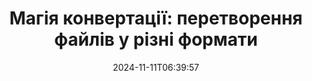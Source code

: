 ---
############################# Static ##########################
layout: "family"
date: 2024-11-11T06:39:57
draft: false

product: "Conversion"
product_tag: "conversion"

############################# Head ############################
head_title: "API конвертера файлів | Локальне API та онлайн сервіс"
head_description: "Конвертуйте файли Word, PDF, Excel, Powerpoint або зображення легко та безкоштовно"

############################# Header ##########################
title: "Магія конвертації: перетворення файлів у різні формати"
description: |
  Легко конвертуйте документи з різних початкових форматів у різні цільові формати. Насолоджуйтеся широким спектром підтримуваних конвертацій без додаткового програмного забезпечення, такого як MS Office, Apache Open Office, Adobe Acrobat Reader та інше.

  Завантажуйте документи з різних джерел, включаючи файли, потоки, URL-адреси, сервери FTP, сховища Amazon S3, Azure Blob та інше.

  Використовуйте будь-який тип кеш-сховища, такий як Amazon S3, Dropbox, Google Drive, Windows Azure, Redis або інші, реалізовуючи необхідні інтерфейси.

############################# Platforms ############################
supported_platforms:
  enable: true  
  head_title: "Виберіть вашу платформу"
  title: "Підтримувані платформи"
  description: "Бібліотека GroupDocs.Conversion підтримує такі операційні системи та фреймворки"
  details_link_title: "Дізнайтеся більше"
  items:
    # supported_platforms loop
    - title: ".NET"
      description: "GroupDocs.Conversion for .NET"
      color: "blue"
      tag: "net"
      link: "/conversion/net/"
      features_link: "https://docs.groupdocs.com/conversion/net/system-requirements/"
      features:
        # features loop
        - content: ".NET Framework 4.6.2+  <br>  .NET Core 3.1  <br>  .NET 6+"
          rows: "3"
        # features loop
        - content: "Windows, Linux"
          rows: "1"
        # features loop
        - content: "3К+ пар конвертацій"
          rows: "1"        
    
    # supported_platforms loop
    - title: "Java"
      description: "GroupDocs.Conversion for Java"
      color: "red"
      tag: "java"
      link: "/conversion/java/"
      features_link: "https://docs.groupdocs.com/conversion/java/system-requirements/"
      features:
        # features loop
        - content: "J2SE 8.0 (1.8)+"
          rows: "3"
        # features loop
        - content:  "Windows, Linux, macOS"
          rows: "1"       
        # features loop
        - content: "3К+ пар конвертацій"
          rows: "1"        

    # supported_platforms loop
    - title: "Node.js"
      description: "GroupDocs.Conversion for Node.js"
      color: "green"
      tag: "nodejs-java"
      link: "/conversion/nodejs-java/"
      features_link: "https://docs.groupdocs.com/conversion/nodejs-java/system-requirements/"
      features:
        # features loop
        - content: "Node.js 16+  <br>  and J2SE 8.0 (1.8)+"
          rows: "3"
        # features loop
        - content:  "Windows, Linux, macOS"
          rows: "1"
        # features loop
        - content:  "3К+ пар конвертацій"
          rows: "1"

    # supported_platforms loop
    - title: "Python"
      description: "GroupDocs.Conversion for Python"
      color: "yellow"
      tag: "python-net"
      link: "/conversion/python-net/"
      features_link: "https://docs.groupdocs.com/conversion/python-net/system-requirements/"
      features:
        # features loop
        - content: "Python 3.9+  <br>  and .Net 6+"
          rows: "3"
        # features loop
        - content:  "Windows, macOS"
          rows: "1"
        # features loop
        - content:  "3К+ пар конвертацій"
          rows: "1"


############################# Features ############################

features:
  enable: true
  title: "Набір функцій GroupDocs.Conversion"
  description: "API для конвертації файлів між різними типами, такими як HTML, PDF, Word, Excel, PNG та багато інших без стороннього програмного забезпечення."

  items:
    # feature loop
    - icon: "convert"
      title: "Конвертування документів та зображень"
      content: "Перетворюйте файли з різних джерел у різні цільові формати."

    # feature loop
    - icon: "password"
      title: "Відкриття захищених документів"
      content: "Вкажіть пароль для відкриття зашифрованих документів."

    # feature loop
    - icon: "load"
      title: "Завантаження файлів з будь-якого місця"
      content: "Завантажуйте документи з різних файлів, URL-адрес, серверів FTP, сховищ Amazon S3 та інших."
    
    # feature loop
    - icon: "settings"
      title: "Управління налаштуваннями виведення"
      content: "Обертання та зміна порядку сторінок, вказання, чи рендерити примітки та коментарі."


############################# Code samples ############################
code_samples:
  enable: true
  title: "Приклади коду GroupDocs.Conversion"
  description: "Деякі випадки типових операцій GroupDocs.Conversion у C#, Java, TypeScript, Python"
  items:
    # code sample loop
    - title: "Конвертація PDF в DOCX за кілька рядків коду"
      content: |
       З GroupDocs.Conversion ви можете легко конвертувати файл PDF в DOCX - все, що вам потрібно, це всього кілька рядків коду. Для цього не потрібно жодного стороннього програмного забезпечення, такого як Microsoft Word або Adobe Acrobat. Ось приклад того, як це може бути зроблено:
      samples:
        - language: "C#"
          color: "blue"
          content: |
            ```csharp {style=abap}   
            // Завантажте початковий файл PDF
            using (var converter = new GroupDocs.Conversion.Converter("sample.pdf"))
            {
                // Встановіть параметри конвертації для формату DOCX
                var options = new WordProcessingConvertOptions();
                // Конвертація в формат DOCX
                converter.Convert("converted.docx", options);
            }
            ```
        - language: "Java"
          color: "red"
          content: |
            ```java {style=abap}   
            import com.groupdocs.conversion.Converter;
            import com.groupdocs.conversion.options.convert.WordProcessingConvertOptions;
            ...
            // Завантажте початковий файл PDF
            Converter converter = new Converter("sample.pdf");
            // Встановіть параметри конвертації для формату DOCX
            WordProcessingConvertOptions options = new WordProcessingConvertOptions();
            // Конвертація в формат DOCX
            converter.convert("converted.docx", options);
            ```
        - language: "TypeScript"
          color: "green"
          content: |
            ```javascript {style=abap}  
            // Завантажте початковий файл PDF
            const converter = new groupdocs.conversion.Converter("sample.pdf");
            // Встановіть параметри конвертації для формату DOCX
            const options = new groupdocs.conversion.WordProcessingConvertOptions();
            // Конвертація в формат DOCX
            converter.convert("converted.docx", options);
            ```
        - language: "Python"
          color: "yellow"
          content: |
            ```python {style=abap}  
            # Завантажте початковий файл PDF
            converter = Converter("sample.pdf")
            # Встановіть параметри конвертації для формату DOCX
            convert_options = WordProcessingConvertOptions()
            # Конвертація в формат DOCX
            converter.convert("converted.docx", convert_options);
            ```


############################# Formats ############################
formats:
  enable: true
  title:  "Підтримується більш ніж 60 форматів файлів"
  description: "GroupDocs.Conversion підтримує операції з найпопулярнішими [форматами файлів](https://docs.groupdocs.com/conversion/net/supported-file-formats/)."


############################# Metrics ############################

metrics:
  enable: true
  title: "Глибока метрика та статистичні висновки"
  description: "Зануртесь у докладний розбір наших ключових показників, надаючи повну метричну та статистичну інформацію про наші досягнення, вплив та зростання."

  items:
    # metrics loop
    - number: "3K+"
      title: "Підтримувані пари конвертацій"
      content: "Легко конвертуйте файли понад тисячу підтримуваних пар - Microsoft Office, PDF, зображення, відео, аудіо та бази даних. Надайте користувачам можливість без зусиль перетворювати різноманітні типи файлів для більшої гнучкості та зручності."
    # metrics loop
    - number: "1.0M"
      title: "Завантаження з NuGet"
      content: "Приєднуйтесь до наших задоволених користувачів, які обрали наш пакет NuGet. Наше рішення стало довіреним та широко використовуваним ресурсом у спільноті розробників, забезпечуючи безшовну інтеграцію та цінні функціональність для безлічі проєктів."

    # metrics loop
    - number: "10+"
      title: "Бібліотеки"
      content: "Наш продукт включає більше 10 бібліотек, які пропонують розширені функції для оптимізації продуктивності. Ці бібліотеки призначені для задоволення різноманітних потреб у розробці з неперевершеними можливостями."
    
    # metrics loop
    - number: "100+"
      title: "Задоволені клієнти"
      content: "Живучи на відмінності, наш продукт завоював довіру понад 100 задоволених клієнтів, які покладаються на його надійні функції та стабільну продуктивність. Знайдіть успіх та ефективність з нашим інноваційним рішенням."


############################# Customers ############################
# logo size X1 => 170:70  X2 => 340 : 140

customers:
  enable: true
  title: "Наші задоволені клієнти"
  description: "Бібліотеки GroupDocs використовуються всесвітньовідомими та відомими брендами по всьому світу."

  items:
    # customers loop
    - title: "BenQ Corporation"
      logo: "benq"
    # customers loop
    - title: "Nasdaq Stock Market"
      logo: "nasdaq"
    # customers loop
    - title: "AT&T Inc."
      logo: "att"
    # customers loop
    - title: "AstraZeneca"
      logo: "astrazeneca"
    # customers loop
    - title: "Central Bank of Argentina"
      logo: "argentinacentralbank"
    # customers loop
    - title: "Roche Holding AG"
      logo: "roche"
    # customers loop
    - title: "Capita"
      logo: "capita"
    # customers loop
    - title: "Axa S.A."
      logo: "axa"
    # customers loop
    - title: "Instructure Inc."
      logo: "instructure"
     # customers loop
    - title: "Wipro"
      logo: "wipro"



############################# Actions ############################

actions:
  enable: true
  title: "Готові розпочати?"
  description: "Спробуйте функції GroupDocs.Conversion безкоштовно або запросіть ліцензію"

  items:
    #  loop
    - title: ".NET"
      link: "/conversion/net/"
      color: "blue"
    #  loop
    - title: "Java"
      link: "/conversion/java/"
      color: "red"
    #  loop
    - title: "Node.js"
      link: "/conversion/nodejs-java/"
      color: "green"
    #  loop
    - title: "Python"
      link: "/conversion/python-net/"
      color: "yellow"


############################# Faq ############################

faq:
  enable: true
  title: "Загальні питання"
  description: "Знайдіть відповіді на загальні запитання у нашому розділі Часті запитання, щоб швидко вирішити ваші запити та проблеми."

  items:
    #  loop
    - question: "Чи можу я оцінити продукти GroupDocs перед покупкою?"
      answer: |
        Так! У всіх продуктів GroupDocs є безрискова пробна версія. Ми настійно рекомендуємо розробникам завантажити та спробувати наші API перед покупкою, щоб переконатися, що вони повністю відповідають вашим потребам.
    #  loop
    - question: "Чи проводить GroupDocs демонстрації продуктів?"
      answer: |
        Ні, наша увага спрямована на наші API та створення як найбільш функціональних та стабільних продуктів. Ми пропонуємо повнофункціональні та безкоштовні пробні версії у вигляді [тимчасової ліцензії](https://purchase.groupdocs.com/temporary-license/), щоб ви могли перевірити продукт самостійно.
    #  loop
    - question: "Де я можу завантажити продукт?"
      answer: |
        Усі продукти можна завантажити з [веб-сайту](https://releases.groupdocs.com). Ми не відправляємо фізичні копії нашого програмного забезпечення поштою.    
    #  loop
    - question: "Чи є ліцензії розробника GroupDocs на користь користувача або на ім'я користувача?"
      answer: |
        Ліцензії розробника GroupDocs є на користь користувача, а не на ім'я користувача. Ми розуміємо, що склад членів кодування може змінюватися з часом, і що не практично оновлювати ліцензію кожного разу, коли це стається.
    #  loop
    - question: "Чи потрібна окрема ліцензія для нашого збірника або CI (Continuous Integration) Server?"
      answer: |
        Ні, ми задоволені тим, що клієнти використовують продукти GroupDocs на одному сервері для побудови рішень без додаткової плати. Ця установка не повинна використовуватися для обхідних цілей ліцензійних умов вашої угоди з GroupDocs та повинна дотримуватися будь-яких обмежень на перерозподілення або місцевості, що накладені вашою придбаною ліцензією.

############################# Cloud ############################

cloud_links:
  enable: true
  title: "GroupDocs.Conversion рішення з низьким рівнем коду"
  description: "Прискорюйте конвертацію документів або зображень у будь-якій типі програми за допомогою нашого хмарного REST API"

  items:
    #  loop
    - icon: "groupdocs_conversion-for-curl"
      title: "GroupDocs.Conversion Cloud for cURL"
      link: "https://products.groupdocs.cloud/conversion/curl"
      content: "Використовуйте cURL RESTful API для конвертації різних форматів файлів, включаючи Microsoft Office, PDF, Email, Project, HTML та інші, у межах ваших програм."
    #  loop
    - icon: "groupdocs_conversion-for-net"
      title: "GroupDocs.Conversion Cloud for .NET"
      link: "https://products.groupdocs.cloud/conversion/net"
      content: "Використовуйте .NET REST API для конвертації файлів Microsoft Office, PDF, Email, Project, HTML та різних загальних форматів файлів на будь-якій платформі за допомогою Cloud SDK."
    #  loop
    - icon: "groupdocs_conversion-for-java"
      title: "GroupDocs.Conversion Cloud for Java"
      link: "https://products.groupdocs.cloud/conversion/java"
      content: "Покращте ваші хмарні додатки Java розширеними можливостями конвертації документів, доступними на будь-якій платформі, яка може здійснювати виклики REST API."

############################# Apps ############################

app_links:
  enable: true
  title: "GroupDocs.Conversion додатки без коду"
  description: "Онлайн-додаток, який дозволяє конвертувати понад 100 популярних форматів файлів у браузері"

  items:
    #  loop
    - icon: "groupdocs_conversion-app"
      title: "GroupDocs.Conversion <br> Total"
      link: "https://products.groupdocs.app/conversion/total"
      content: "Легко конвертуйте понад сотні форматів у PDF, XLSX, DOCX, XPS, HTML та інші легко."

    #  loop
    - icon: "groupdocs_words-app"
      title:  "GroupDocs.Conversion <br> DOC to XLS"
      link: "https://products.groupdocs.app/conversion/doc-to-xls"
      content: "Безкоштовний онлайн-додаток для конвертації DOC у формат XLS безпосередньо з вашого веб-браузера."

    #  loop
    - icon: "groupdocs_pdf-app"
      title:  "GroupDocs.Conversion <br> PDF to DOCX"
      link: "https://products.groupdocs.app/conversion/pdf-to-docx"
      content: "Легко конвертуйте ваші документи PDF в формат Word (DOCX), завантажуючи їх через наш інтуїтивно зрозумілий інтерфейс."
    

---